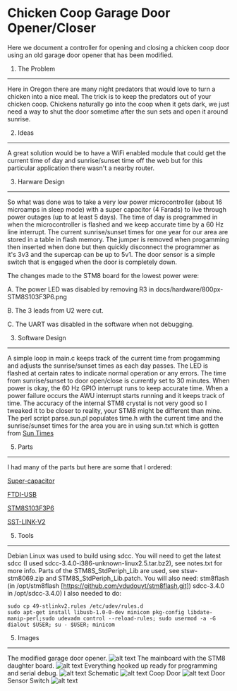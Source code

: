   Chicken Coop Garage Door Opener/Closer
==========================================

  Here we document a controller for opening and closing a chicken coop
door using an old garage door opener that has been modified.

1. The Problem
--------------

  Here in Oregon there are many night predators that would love to turn a
	chicken into a nice meal.  The trick is to keep the predators out of
	your chicken coop.  Chickens naturally go into the coop when it gets
	dark, we just need a way to shut the door sometime after the sun
	sets and open it around sunrise.

2. Ideas
--------------

  A great solution would be to have a WiFi enabled module that could
	get the current time of day and sunrise/sunset time off the web but
	for this particular application there wasn't a nearby router.

3. Harware Design
--------------
 
  So what was done was to take a very low power microcontroller (about
	16 microamps in sleep mode) with a super capacitor (4 Farads) to
	live through power outages (up to at least 5 days).  The time of day
	is programmed in when the microcontroller is flashed and we keep
	accurate time by a 60 Hz line interrupt.  The current sunrise/sunset
	times for one year for our area are stored in a table in flash
	memory.  The jumper is removed when progamming then inserted when
	done but then quickly disconnect the programmer as it's 3v3 and the
	supercap can be up to 5v1.  The door sensor is a simple switch that
	is engaged when the door is completely down.

  The changes made to the STM8 board for the lowest power were:

A.  The power LED was disabled by removing R3 in
docs/hardware/800px-STM8S103F3P6.png

B. The 3 leads from U2 were cut.

C. The UART was disabled in the software when not debugging.

3. Software Design
--------------

  A simple loop in main.c keeps track of the current time from
	progamming and adjusts the sunrise/sunset times as each day passes.
	The LED is flashed at certain rates to indicate normal operation or
	any errors.  The time from sunrise/sunset to door open/close is
	currently set to 30 minutes.  When power is okay, the 60 Hz GPIO
	interrupt runs to keep accurate time.  When a power failure occurs
	the AWU interrupt starts running and it keeps track of time.  The
	accuracy of the internal STM8 crystal is not very good so I tweaked
	it to be closer to reality, your STM8 might be different than mine.
	The perl script parse.sun.pl populates time.h with the current time
	and the sunrise/sunset times for the area you are in using sun.txt
	which is gotten from [Sun Times](http://aa.usno.navy.mil/data/docs/RS_OneYear.php)

5. Parts
--------------
  I had many of the parts but here are some that I ordered:

[Super-capacitor](http://www.aliexpress.com/item/Super-capacitor-farad-capacitor-type-double-layer-capacitor-5-5V-4F-V-type/1558646499.html)

[FTDI-USB](http://www.aliexpress.com/item/1pcs-FT232RL-FTDI-USB-3-3V-5-5V-to-TTL-Serial-Adapter-Module-for-Arduino-Mini/2019421866.html)

[STM8S103F3P6](http://www.aliexpress.com/item/ARM-STM8S103F3P6-STM8-Minimum-System-Development-Board-Module-For-Arduino/32307411825.html)

[SST-LINK-V2](http://www.aliexpress.com/item/mini-ST-LINK-V2-ST-LINK-STLINK-STM8-STM32-emulator-download-super-protection/1551631840.html)

5. Tools
--------------

  Debian Linux was used to build using sdcc.  You will need to get the
	latest sdcc (I used sdcc-3.4.0-i386-unknown-linux2.5.tar.bz2), see
	notes.txt for more info.  Parts of the STM8S_StdPeriph_Lib are used,
	see stsw-stm8069.zip and STM8S_StdPeriph_Lib.patch.  You will also
	need: stm8flash (in /opt/stm8flash
	[https://github.com/vdudouyt/stm8flash.git]) sdcc-3.4.0 in
	/opt/sdcc-3.4.0) I also needed to do:

```
sudo cp 49-stlinkv2.rules /etc/udev/rules.d
sudo apt-get install libusb-1.0-0-dev minicom pkg-config libdate-manip-perl;sudo udevadm control --reload-rules; sudo usermod -a -G dialout $USER; su - $USER; minicom
```

5. Images
--------------

The modified garage door opener.
![alt text](https://github.com/rickbronson/Chicken-Coop-Garage-Door-Control/blob/master/images/garagedooropener.png "garagedooropener")
The mainboard with the STM8 daughter board.
![alt text](https://github.com/rickbronson/Chicken-Coop-Garage-Door-Control/blob/master/images/mainboard.png "mainboard")
Everything hooked up ready for programming and serial debug.
![alt text](https://github.com/rickbronson/Chicken-Coop-Garage-Door-Control/blob/master/images/programming.png "programming")
Schematic
![alt text](https://github.com/rickbronson/Chicken-Coop-Garage-Door-Control/blob/master/images/schematic.png "schematic")
Coop Door
![alt text](https://github.com/rickbronson/Chicken-Coop-Garage-Door-Control/blob/master/images/coop.jpg "Coop")
Door Sensor Switch
![alt text](https://github.com/rickbronson/Chicken-Coop-Garage-Door-Control/blob/master/images/Door-switch.png "Coop")

